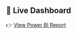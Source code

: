 ## 🔗 Live Dashboard

👉 [View Power BI Report](https://app.powerbi.com/view?r=eyJrIjoiZjIwMmNhMDctZWIwMy00MjBjLWEwNWMtMjIwYTY1YjE5YzU1IiwidCI6ImM2MDlhZTI5LTBkMjQtNDU4My04NzRjLTFkYTVhMTg5OTk1ZSJ9)
